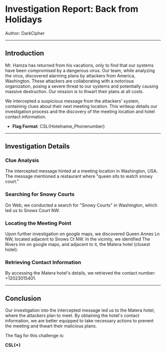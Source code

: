 # Investigation Report: Back from Holidays

Author: DarkCipher

---

## Introduction

Mr. Hamza has returned from his vacations, only to find that our systems have been compromised by a dangerous virus. Our team, while analyzing the virus, discovered alarming plans by attackers from America, Washington. These attackers are collaborating with a notorious organization, posing a severe threat to our systems and potentially causing massive destruction. Our mission is to thwart their plans at all costs.

We intercepted a suspicious message from the attackers' system, containing clues about their next meeting location. This writeup details our investigation process and the discovery of the meeting location and hotel contact information.

- **Flag Format**: CSL{Hotelname_Phonenumber}

---

## Investigation Details

### Clue Analysis

The intercepted message hinted at a meeting location in Washington, USA. The message mentioned a restaurant where "queen sits to watch snowy court."

### Searching for Snowy Courts

On Web, we conducted a search for "Snowy Courts" in Washington, which led us to Snows Court NW.

### Locating the Meeting Point

Upon further investigation on google maps, we discovered Queen Annes Ln NW, located adjacent to Snows Ct NW. In the vicinity, we identified The Rivers Inn on google maps, and adjacent to it, the Matera hotel (closest hotel).

### Retrieving Contact Information

By accessing the Matera hotel's details, we retrieved the contact number: +12023015401.

---

## Conclusion

Our investigation into the intercepted message led us to the Matera hotel, where the attackers plan to meet. By obtaining the hotel's contact information, we are better equipped to take necessary actions to prevent the meeting and thwart their malicious plans.

The flag for this challenge is:

**CSL{*}**

